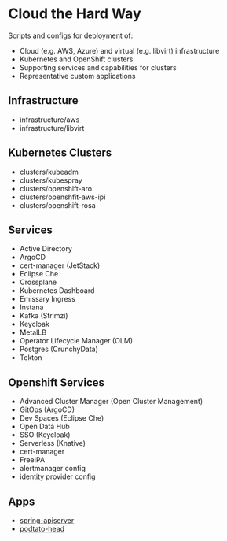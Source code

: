 # Cloud the Hard Way

Scripts and configs for deployment of:

- Cloud (e.g. AWS, Azure) and virtual (e.g. libvirt) infrastructure
- Kubernetes and OpenShift clusters
- Supporting services and capabilities for clusters
- Representative custom applications

## Infrastructure

- infrastructure/aws
- infrastructure/libvirt

## Kubernetes Clusters

- clusters/kubeadm
- clusters/kubespray
- clusters/openshift-aro
- clusters/openshfit-aws-ipi
- clusters/openshift-rosa

## Services

- Active Directory
- ArgoCD
- cert-manager (JetStack)
- Eclipse Che
- Crossplane
- Kubernetes Dashboard
- Emissary Ingress
- Instana
- Kafka (Strimzi)
- Keycloak
- MetalLB
- Operator Lifecycle Manager (OLM)
- Postgres (CrunchyData)
- Tekton

## Openshift Services

- Advanced Cluster Manager (Open Cluster Management)
- GitOps (ArgoCD)
- Dev Spaces (Eclipse Che)
- Open Data Hub
- SSO (Keycloak)
- Serverless (Knative)
- cert-manager
- FreeIPA
- alertmanager config
- identity provider config

## Apps

- [spring-apiserver](https://github.com/joshgav/spring-apiserver)
- [podtato-head](https://github.com/podtato-head/podtato-head)
